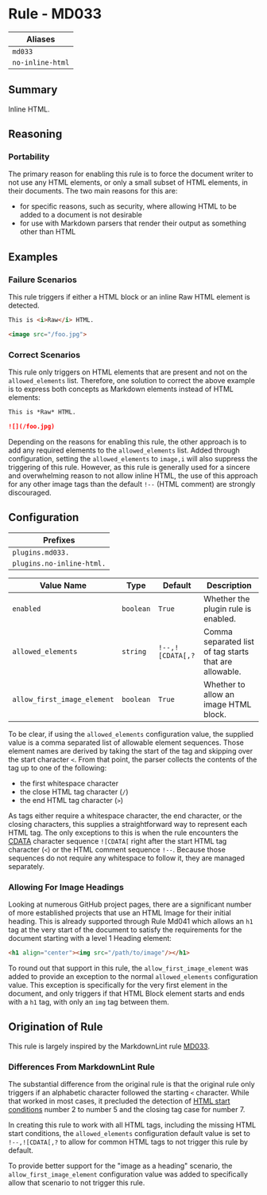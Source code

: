# Rule - MD033

| Aliases |
| --- |
| `md033` |
| `no-inline-html` |

## Summary

Inline HTML.

## Reasoning

### Portability

The primary reason for enabling this rule is to force the document
writer to not use any HTML elements, or only a small subset of HTML
elements,  in their documents.  The two main reasons for this are:

- for specific reasons, such as security, where allowing HTML to be added to a document is not desirable
- for use with Markdown parsers that render their output as something other than HTML

## Examples

### Failure Scenarios

This rule triggers if either a HTML block or an inline Raw HTML element is detected.

```Markdown
This is <i>Raw</i> HTML.

<image src="/foo.jpg">
```

### Correct Scenarios

This rule only triggers on HTML elements that are present and not on the
`allowed_elements` list.  Therefore, one solution to correct the above
example is to express both concepts as Markdown elements instead of HTML
elements:

```Markdown
This is *Raw* HTML.

![](/foo.jpg)
```

Depending on the reasons for enabling this rule, the other approach is
to add any required elements to the `allowed_elements` list.  Added
through configuration, setting the `allowed_elements` to `image,i` will
also suppress the triggering of this rule.
However, as this rule is generally used for a sincere and overwhelming
reason to not allow inline HTML, the use of this approach for any other
image tags than the default `!--` (HTML comment) are strongly discouraged.

## Configuration

| Prefixes |
| --- |
| `plugins.md033.` |
| `plugins.no-inline-html.` |

| Value Name | Type | Default | Description |
| -- | -- | -- | -- |
| `enabled` | `boolean` | `True` | Whether the plugin rule is enabled. |
| `allowed_elements` | `string` | `!--,![CDATA[,?` | Comma separated list of tag starts that are allowable. |
| `allow_first_image_element` | `boolean` | `True` | Whether to allow an image HTML block. |

To be clear, if using the `allowed_elements` configuration value, the supplied
value is a comma separated list of allowable element sequences.  Those
element names are derived by taking the start of the tag and skipping
over the start character `<`.
From that point, the parser collects the contents of the tag up to one of the
following:

- the first whitespace character
- the close HTML tag character (`/`)
- the end HTML tag character (`>`)

As tags either require a whitespace character, the end character, or
the closing characters, this supplies a straightforward way to represent each HTML
tag.  The only exceptions to this is when the rule encounters the
[CDATA](https://github.github.com/gfm/#cdata-section)
character sequence `![CDATA[` right after the start HTML tag character (`<`) or
the HTML comment sequence `!--`.
Because those sequences do not require any whitespace to follow it, they are managed
separately.

### Allowing For Image Headings

Looking at numerous GitHub project pages, there are a significant number of more established
projects that use an HTML Image for their initial heading.  This is already supported
through Rule Md041 which allows an `h1` tag at the very start of the document to satisfy
the requirements for the document starting with a level 1 Heading element:

```Markdown
<h1 align="center"><img src="/path/to/image"/></h1>
```

To round out that support in this rule, the `allow_first_image_element` was added
to provide an exception to the normal `allowed_elements` configuration value.  This
exception is specifically for the very first element in the document, and only
triggers if that HTML Block element starts and ends with a `h1` tag, with only an `img`
tag between them.

## Origination of Rule

This rule is largely inspired by the MarkdownLint rule
[MD033](https://github.com/DavidAnson/markdownlint/blob/main/doc/Rules.md#md033---inline-html).

### Differences From MarkdownLint Rule

The substantial difference from the original rule is that the original rule only
triggers if an alphabetic character followed the starting `<` character. While
that worked in most cases, it precluded the detection of
[HTML start conditions](https://github.github.com/gfm/#html-blocks)
number 2 to number 5 and the closing tag case for number 7.

In creating this rule to work with all HTML tags, including the missing
HTML start conditions, the
`allowed_elements` configuration default value is set to `!--,![CDATA[,?` to allow
for common HTML tags to not trigger this rule by default.

To provide better support for the "image as a heading" scenario, the
`allow_first_image_element` configuration value was added to specifically
allow that scenario to not trigger this rule.
